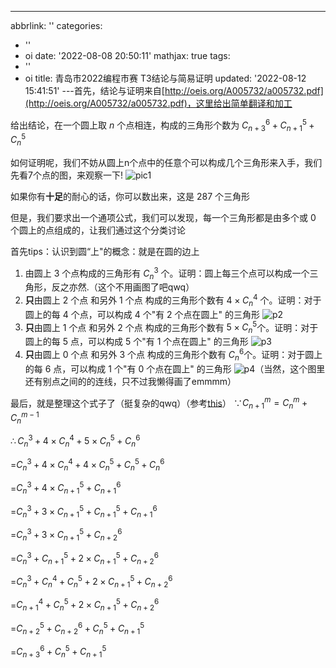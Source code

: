 ---
abbrlink: ''
categories:
- ''
- oi
date: '2022-08-08 20:50:11'
mathjax: true
tags:
- ''
- oi
title: 青岛市2022编程市赛 T3结论与简易证明
updated: '2022-08-12 15:41:51'
---首先，结论与证明来自[http://oeis.org/A005732/a005732.pdf](http://oeis.org/A005732/a005732.pdf)，这里给出简单翻译和加工

给出结论，在一个圆上取 $n$ 个点相连，构成的三角形个数为 $C_{n+3}^6+C_{n+1}^5+C_n^5$

如何证明呢，我们不妨从圆上n个点中的任意个可以构成几个三角形来入手，我们先看7个点的图，来观察一下! ![pic1](https://cdn.staticaly.com/gh/JesseJeson/picture-api@master/20220808/p1.eha92tx5hhs.png)

如果你有**十足**的耐心的话，你可以数出来，这是 $287$ 个三角形

但是，我们要求出一个通项公式，我们可以发现，每一个三角形都是由多个或 $0$ 个圆上的点组成的，让我们通过这个分类讨论

首先tips：认识到圆“上"的概念：就是在圆的边上

1. 由圆上 $3$ 个点构成的三角形有 $C_n^3$ 个。证明：圆上每三个点可以构成一个三角形，反之亦然.（这个不用画图了吧qwq）
2. **只**由圆上 $2$ 个点 和另外 $1$ 个点 构成的三角形个数有 $4 \times C_n^4$ 个。证明：对于圆上的每 $4$ 个点，可以构成 $4$ 个"有 $2$ 个点在圆上" 的三角形  ![p2](https://cdn.staticaly.com/gh/JesseJeson/picture-api@master/20220808/p2.79xiq53ffrs0.png)
3. **只**由圆上 $1$ 个点 和另外 $2$ 个点 构成的三角形个数有 $5 \times C_n^5$个。证明：对于圆上的每 $5$ 点，可以构成 $5$ 个"有 $1$ 个点在圆上" 的三角形  ![p3](https://cdn.staticaly.com/gh/JesseJeson/picture-api@master/20220808/p3.djwlibx0skw.png)
4. **只**由圆上 $0$ 个点 和另外 $3$ 个点 构成的三角形个数有 $C_n^6$个。证明：对于圆上的每 $6$ 点，可以构成 $1$ 个"有 $0$ 个点在圆上" 的三角形  ![p4](https://cdn.staticaly.com/gh/JesseJeson/picture-api@master/20220808/p4.19ep3c9lu33.png)（当然，这个图里还有别点之间的的连线，只不过我懒得画了emmmm）

最后，就是整理这个式子了（挺复杂的qwq）（参考[this](https://blog.imoier.xyz/posts/13240/)）
$\because C_{n+1}^m = C_{n}^m + C_{n}^{m-1}$

$\therefore C_n^3 + 4 \times C_n^4 + 5 \times C_n^5 + C_n^6$

=$C_n^3 + 4 \times C_n^4 + 4 \times C_n^5 + C_n^5 + C_n^6$

=$C_n^3 + 4 \times C_{n+1}^5 + C_{n+1}^6$

=$C_n^3 + 3 \times C_{n+1}^5 + C_{n+1}^5 + C_{n+1}^6$

=$C_n^3 + 3 \times C_{n+1}^5 + C_{n+2}^6$

=$C_n^3 + C_{n+1}^5 + 2 \times C_{n+1}^5 + C_{n+2}^6$

=$C_n^3 + C_n^4 + C_n^5 + 2 \times C_{n+1}^5 + C_{n+2}^6$

=$C_{n+1}^4 + C_n^5 + 2 \times C_{n+1}^5 + C_{n+2}^6$

=$C_{n+2}^5 + C_{n+2}^6+C_n^5+C_{n+1}^5$

=$C_{n+3}^6 + C_n^5+C_{n+1}^5$
